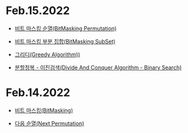 </hr>

# Feb.15.2022

- [비트 마스킹 순열(BitMasking Permutation)](./src/20220215BitPerm.md)

- [비트 마스킹 부분 집합(BitMasking SubSet)](./src/20220215BitSubSet.md)

- [그리디(Greedy Algorithm))](./src/20220215Greedy.md)

- [분할정복 - 이진검색(Divide And Conquer Algorithm - Binary Search)](./src/20220215BinarySearch.md)

</hr>

# Feb.14.2022

- [비트 마스킹(BitMasking)](./src/20220214BitMasking.md)

- [다음 순열(Next Permutation)](./src/20220214Next_Permutation.md)
